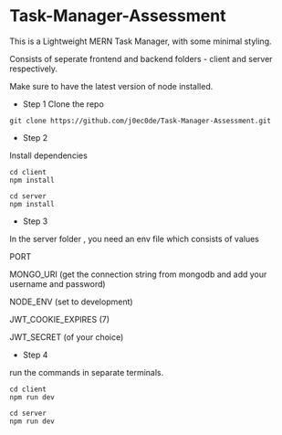 # Task-Manager-Assessment

This is a Lightweight MERN Task Manager, with some minimal styling.

Consists of seperate frontend and backend folders - client and server respectively.

Make sure to have the latest version of node installed.

- Step 1
Clone the repo

``
git clone https://github.com/j0ec0de/Task-Manager-Assessment.git
``

- Step 2

Install dependencies

```
cd client
npm install
```

```
cd server
npm install
```

- Step 3

In the server folder , you need an env file which consists of values

PORT

MONGO_URI (get the connection string from mongodb and add your username and password)

NODE_ENV (set to development)

JWT_COOKIE_EXPIRES (7)

JWT_SECRET (of your choice)

- Step 4

run the commands in separate terminals.

```
cd client
npm run dev
```

```
cd server
npm run dev
```

